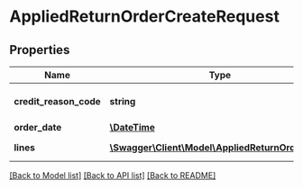 # AppliedReturnOrderCreateRequest

## Properties
Name | Type | Description | Notes
------------ | ------------- | ------------- | -------------
**credit_reason_code** | **string** | Credit reason code | [optional] 
**order_date** | [**\DateTime**](\DateTime.md) | Order date | [optional] 
**lines** | [**\Swagger\Client\Model\AppliedReturnOrderLine[]**](AppliedReturnOrderLine.md) | Return order lines | [optional] 

[[Back to Model list]](../README.md#documentation-for-models) [[Back to API list]](../README.md#documentation-for-api-endpoints) [[Back to README]](../README.md)


